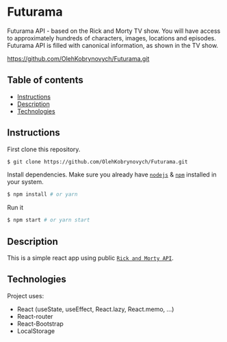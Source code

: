 # Futurama

Futurama API - based on the Rick and Morty TV show. You will have access to approximately hundreds of characters, images, locations and episodes. Futurama API is filled with canonical information, as shown in the TV show.

https://github.com/OlehKobrynovych/Futurama.git


## Table of contents
* [Instructions](#Instructions)
* [Description](#Description)
* [Technologies](#Technologies)


## Instructions

First clone this repository.
```bash
$ git clone https://github.com/OlehKobrynovych/Futurama.git
```

Install dependencies. Make sure you already have [`nodejs`](https://nodejs.org/en/) & [`npm`](https://www.npmjs.com/) installed in your system.
```bash
$ npm install # or yarn
```

Run it
```bash
$ npm start # or yarn start
```

## Description
This is a simple react app using public [`Rick and Morty API`](https://api.sampleapis.com/futurama/characters).


## Technologies
Project uses:
* React (useState, useEffect, React.lazy, React.memo, ...)
* React-router 
* React-Bootstrap
* LocalStorage 